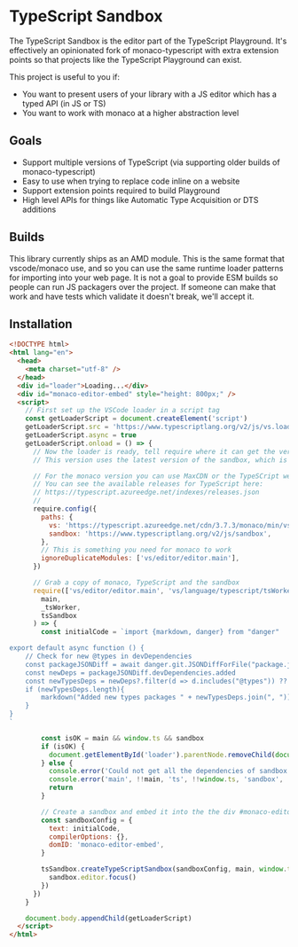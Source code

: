 # TypeScript Sandbox

The TypeScript Sandbox is the editor part of the TypeScript Playground. It's effectively an opinionated fork of
monaco-typescript with extra extension points so that projects like the TypeScript Playground can exist.

This project is useful to you if:

- You want to present users of your library with a JS editor which has a typed API (in JS or TS)
- You want to work with monaco at a higher abstraction level

## Goals

- Support multiple versions of TypeScript (via supporting older builds of monaco-typescript)
- Easy to use when trying to replace code inline on a website
- Support extension points required to build Playground
- High level APIs for things like Automatic Type Acquisition or DTS additions

## Builds

This library currently ships as an AMD module. This is the same format that vscode/monaco use, and so you can use
the same runtime loader patterns for importing into your web page. It is not a goal to provide ESM builds so people
can run JS packagers over the project. If someone can make that work and have tests which validate it doesn't break,
we'll accept it.

## Installation

```html
<!DOCTYPE html>
<html lang="en">
  <head>
    <meta charset="utf-8" />
  </head>
  <div id="loader">Loading...</div>
  <div id="monaco-editor-embed" style="height: 800px;" />
  <script>
    // First set up the VSCode loader in a script tag
    const getLoaderScript = document.createElement('script')
    getLoaderScript.src = 'https://www.typescriptlang.org/v2/js/vs.loader.js'
    getLoaderScript.async = true
    getLoaderScript.onload = () => {
      // Now the loader is ready, tell require where it can get the version of monaco, and the sandbox
      // This version uses the latest version of the sandbox, which is used on the TypeScript website

      // For the monaco version you can use MaxCDN or the TypeSCript web infra CDN
      // You can see the available releases for TypeScript here:
      // https://typescript.azureedge.net/indexes/releases.json
      //
      require.config({
        paths: {
          vs: 'https://typescript.azureedge.net/cdn/3.7.3/monaco/min/vs',
          sandbox: 'https://www.typescriptlang.org/v2/js/sandbox',
        },
        // This is something you need for monaco to work
        ignoreDuplicateModules: ['vs/editor/editor.main'],
      })

      // Grab a copy of monaco, TypeScript and the sandbox
      require(['vs/editor/editor.main', 'vs/language/typescript/tsWorker', 'sandbox/index'], (
        main,
        _tsWorker,
        tsSandbox
      ) => {
        const initialCode = `import {markdown, danger} from "danger"

export default async function () {
    // Check for new @types in devDependencies
    const packageJSONDiff = await danger.git.JSONDiffForFile("package.json")
    const newDeps = packageJSONDiff.devDependencies.added
    const newTypesDeps = newDeps?.filter(d => d.includes("@types")) ?? []
    if (newTypesDeps.length){
        markdown("Added new types packages " + newTypesDeps.join(", "))
    }
}
`

        const isOK = main && window.ts && sandbox
        if (isOK) {
          document.getElementById('loader').parentNode.removeChild(document.getElementById('loader'))
        } else {
          console.error('Could not get all the dependencies of sandbox set up!')
          console.error('main', !!main, 'ts', !!window.ts, 'sandbox', !!sandbox)
          return
        }

        // Create a sandbox and embed it into the the div #monaco-editor-embed
        const sandboxConfig = {
          text: initialCode,
          compilerOptions: {},
          domID: 'monaco-editor-embed',
        }

        tsSandbox.createTypeScriptSandbox(sandboxConfig, main, window.ts).then(sandbox => {
          sandbox.editor.focus()
        })
      })
    }

    document.body.appendChild(getLoaderScript)
  </script>
</html>
```
